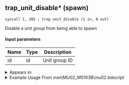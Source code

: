 ## trap_unit_disable* (spawn)

`syscall 1, 202 ; trap_unit_disable (1 in, 0 out)`

Disable a unit group from being able to spawn

#### Input parameters
| Name | Type | Description
|------|------|------------
| id   | id   | Unit group ID




<details>
	<summary>Appears in:</summary>
| filename | Entity (obj)
|----------|-------------
| msn\MU02_MS103B\mu02.bdscript       |           
| msn\MU03_MS104\mu03.bdscript       |           
| msn\MU07_MS106\mu07.bdscript       |           
| obj\B_EX180\b_ex.bdscript       | ((?) Xemnas’s dragon (Throne))          
| obj\B_EX240\b_ex.bdscript       | ((?) Xemnas’s dragon (Anchored))          
| obj\B_EX330\b_ex.bdscript       | ((F) Xemnas’s dragon (Flying))          
| obj\B_MU100\b_mu.bdscript       | ((B) Shan-Yu)          
| obj\B_MU120\b_mu.bdscript       | ((B) Storm Rider)          
| obj\F_CA050\f_ca.bdscript       | ((F) Explosive barrel (CA))          
| obj\F_PO030\f_po.bdscript       | ((F) ??? (PO))          
| obj\F_TR160\f_tr.bdscript       | ((F) WARNING message (TR))          
| obj\N_EX760_BTL\n_ex.bdscript       | ((B) Pete (BTL))          
| obj\N_HB550_BOSS\n_hb.bdscript       | ((N) Cloud (BOSS) (HB))          
| obj\N_HB550_BTL\n_hb.bdscript       | ((N) Cloud (BTL) (HB))          

</details>

<details>
	<summary>Example Usage From msn\MU02_MS103B\mu02.bdscript</summary>
```
TR3:
 gosub 4, L329
 pushImm 417
 syscall 1, 202 ; trap_unit_disable (1 in, 0 out)
 pushImmf 50
 pushImm 0
 syscall 4, 8 ; trap_mission_set_gauge (2 in, 0 out)
 pushImmf 1
 syscall 1, 249 ; trap_status_set_prize_ratio (1 in, 0 out)
 pushImm 0
 pushImm L337
 pushImm 0
 pushImm 0
 syscall 0, 9 ; trap_thread_start (4 in, 1 out)
 drop 
 pushFromPWp W0
 gosub 4, L341
 ret
```
</details>

